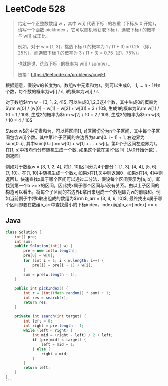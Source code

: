 # LeetCode 528

>给定一个正整数数组 w ，其中 w[i] 代表下标 i 的权重（下标从 0 开始），请写一个函数 pickIndex ，它可以随机地获取下标 i，选取下标 i 的概率与 w[i] 成正比。
>
>例如，对于 w = [1, 3]，挑选下标 0 的概率为 1 / (1 + 3) = 0.25 （即，25%），而选取下标 1 的概率为 3 / (1 + 3) = 0.75（即，75%）。
>
>也就是说，选取下标 i 的概率为 w[i] / sum(w) 。
>
>链接：<https://leetcode.cn/problems/cuyjEf>

根据题意，假设w的长度为n，数组w中元素和为s，则可以生成0， 1, ... n - 1共n个数，每个数的概率为w[i] / s, i的概率为w[i] / s

对于数组$\rm w = [3, 1, 2, 4]$, 可以生成0,1,2,3这4个数，其中生成0的概率为$\rm w[0] / (w[0] + w[1] + w[2] + w[3]) = 3 / 10$, 生成1的概率为$\rm w[1] / 10 = 1 / 10$, 生成2的概率为$\rm w[2] / 10 = 2 / 10$, 生成3的概率为$\rm w[3] / 10 = 4 / 10$

$\text w$的中元素和为，可以将区间[1, s]区间切分为n个子区间，其中每个子区间包含w[i]个数。其中第i个子区间的左边界为sum[0..i - 1] + 1, 右边界为sum[0..i], 其中sum[0..i] == w[0] + w[1] + ... + w[i]。第0个子区间左边界为1。
在[1, s]中按均匀分布随机生成一个数, 如果这个数在第i个区间（从0开始计数），则返回i

例如对于数组w = [3, 1, 2, 4], 将[1, 10]区间分为4个部分： [1, 3], [4, 4], [5, 6], [7, 10]。在[1, 10]中随机生成一个数x, 如果x在[1,3]中则返回0，如果x在[4, 4]中则返回1。快速查找x属于哪个区间可以通过二分法，假设每个区间表示为[a, b]，即找到第一个b >= x的区间。因此找x属于哪个区间与a没有关系。由以上子区间的构造可以看出，将每个子区间的右边界b拿出来组成一个数组即为w的前缀和。例如当前例子中将b取出组成的数组为$\rm b_arr = [3, 4, 6, 10]$, 最终找出x属于哪个区间即要在数组b_arr中查找最小的下标index，index满足b_arr[index] >= x

## Java

````java
class Solution {
    int[] pre;
    int sum;
    public Solution(int[] w) {
        pre = new int[w.length];
        pre[0] = w[0];
        for (int i = 1; i < w.length; i++) {
            pre[i] = pre[i - 1] + w[i];
        }
        sum = pre[w.length - 1];
    }
    
    public int pickIndex() {
        int r = (int)(Math.random() * sum) + 1;
        int res = search(r);
        return res;
    }

    private int search(int target) {
        int left = 0;
        int right = pre.length - 1;
        while (left < right) {
            int mid = (right - left) / 2 + left;
            if (pre[mid] < target) {
                left = mid + 1;
            } else {
                right = mid;
            }
        }
        return left;
    }
}
```
